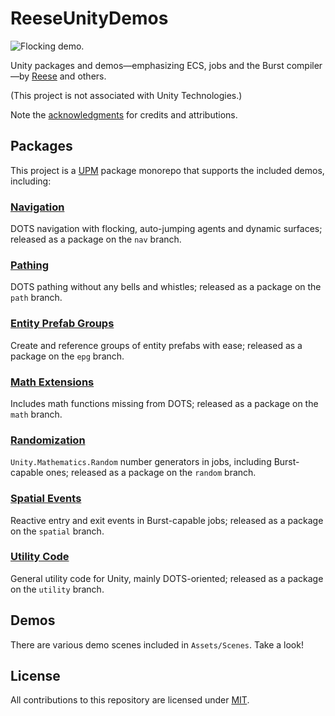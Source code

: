 # ReeseUnityDemos

![Flocking demo.](/preview.gif)

Unity packages and demos—emphasizing ECS, jobs and the Burst compiler—by [Reese](https://github.com/reeseschultz) and others.

(This project is not associated with Unity Technologies.)

Note the [acknowledgments](https://github.com/reeseschultz/ReeseUnityDemos/blob/master/ACKNOWLEDGMENTS.md) for credits and attributions.

## Packages

This project is a [UPM](https://docs.unity3d.com/Manual/Packages.html) package monorepo that supports the included demos, including:

### [Navigation](https://github.com/reeseschultz/ReeseUnityDemos/blob/master/Packages/com.reese.nav/README.md#reeses-dots-navigation)

DOTS navigation with flocking, auto-jumping agents and dynamic surfaces; released as a package on the `nav` branch.

### [Pathing](https://github.com/reeseschultz/ReeseUnityDemos/blob/master/Packages/com.reese.path/README.md#reeses-dots-pathing)

DOTS pathing without any bells and whistles; released as a package on the `path` branch.

### [Entity Prefab Groups](https://github.com/reeseschultz/ReeseUnityDemos/tree/master/Packages/com.reese.epg#reeses-entity-prefab-groups)

Create and reference groups of entity prefabs with ease; released as a package on the `epg` branch.

### [Math Extensions](https://github.com/reeseschultz/ReeseUnityDemos/blob/master/Packages/com.reese.math/README.md#reeses-dots-math-extensions)

Includes math functions missing from DOTS; released as a package on the `math` branch.

### [Randomization](https://github.com/reeseschultz/ReeseUnityDemos/blob/master/Packages/com.reese.random/README.md#reeses-dots-randomization)

`Unity.Mathematics.Random` number generators in jobs, including Burst-capable ones; released as a package on the `random` branch.

### [Spatial Events](https://github.com/reeseschultz/ReeseUnityDemos/blob/master/Packages/com.reese.spatial/README.md#reeses-dots-spatial-events)

Reactive entry and exit events in Burst-capable jobs; released as a package on the `spatial` branch.

### [Utility Code](https://github.com/reeseschultz/ReeseUnityDemos/blob/master/Packages/com.reese.utility/README.md#reeses-utility-code)

General utility code for Unity, mainly DOTS-oriented; released as a package on the `utility` branch.

## Demos

There are various demo scenes included in `Assets/Scenes`. Take a look!

## License

All contributions to this repository are licensed under [MIT](https://github.com/reeseschultz/ReeseUnityDemos/blob/master/LICENSE).
